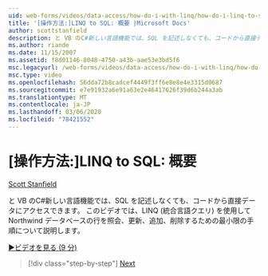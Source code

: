 ```yaml
---
uid: web-forms/videos/data-access/how-do-i-with-linq/how-do-i-linq-to-sql-overview
title: '[操作方法:]LINQ to SQL: 概要 |Microsoft Docs'
author: scottstanfield
description: と VB のC#新しい言語機能では、SQL を記述しなくても、コードから直接データにアクセスできます。 このビデオでは、LINQ (Language Int...
ms.author: riande
ms.date: 11/15/2007
ms.assetid: f8d01146-8048-4750-a43b-aae53e3bd5f6
msc.legacyurl: /web-forms/videos/data-access/how-do-i-with-linq/how-do-i-linq-to-sql-overview
msc.type: video
ms.openlocfilehash: 56dda72b8cadcef4449f3ff6e8e8e4e3315d0687
ms.sourcegitcommit: e7e91932a6e91a63e2e46417626f39d6b244a3ab
ms.translationtype: MT
ms.contentlocale: ja-JP
ms.lasthandoff: 03/06/2020
ms.locfileid: "78421552"
---
```

# <a name="how-do-i-linq-to-sql-overview"></a>[操作方法:]LINQ to SQL: 概要

[Scott Stanfield](https://github.com/scottstanfield)

と VB のC#新しい言語機能では、SQL を記述しなくても、コードから直接データにアクセスできます。 このビデオでは、LINQ (統合言語クエリ) を使用して Northwind データベースの行を照会、更新、追加、削除するための最小限の手順について説明します。

[&#9654;ビデオを見る (9 分)](https://channel9.msdn.com/Blogs/ASP-NET-Site-Videos/how-do-i-linq-to-sql-overview)

> [!div class="step-by-step"]
> [Next](how-do-i-linq-to-sql-data-model.md)
